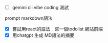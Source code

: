 - [ ] gemini cli  vibe coding 測試

prompt markdown語法

- [x] 嘗試用react的語法　寫一個todolist 網站前端
- [x] 用chatgpt 生成 MD語法的摘要